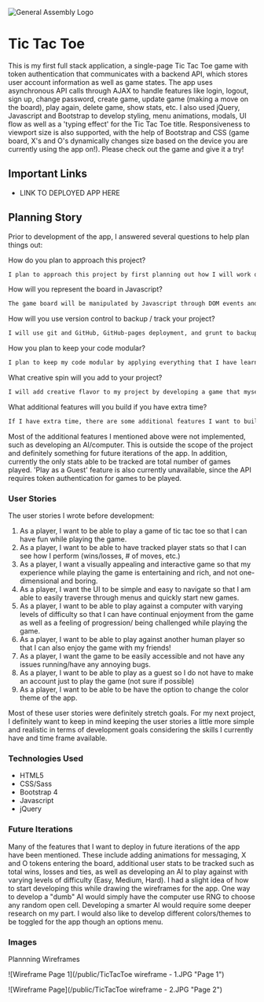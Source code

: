 ![General Assembly Logo](https://camo.githubusercontent.com/1a91b05b8f4d44b5bbfb83abac2b0996d8e26c92/687474703a2f2f692e696d6775722e636f6d2f6b6538555354712e706e67)

# Tic Tac Toe

This is my first full stack application, a single-page Tic Tac Toe game with token authentication that communicates with a backend API, which stores user account information as well as game states. The app uses asynchronous API calls through AJAX to handle features like login, logout, sign up, change password, create game, update game (making a move on the board), play again, delete game, show stats, etc. I also used jQuery, Javascript and Bootstrap to develop styling, menu animations, modals, UI flow as well as a 'typing effect' for the Tic Tac Toe title. Responsiveness to viewport size is also supported, with the help of Bootstrap and CSS (game board, X's and O's dynamically changes size based on the device you are currently using the app on!). Please check out the game and give it a try!

## Important Links

* LINK TO DEPLOYED APP HERE

## Planning Story

Prior to development of the app, I answered several questions to help plan things out:

How do you plan to approach this project?
```md
I plan to approach this project by first planning out how I will work on the app as well as break everything into small, easy-to-solve steps. This includes having a fundamental understanding of all the technologies and languages involved that will make the project function (ex. understanding how the API works, referencing documentation when necessary, etc.) I plan to first hit every requirement for completing the project while also putting my own creative flavor into the project. I will also develop the game with my (and other's) user stories in mind.
```

How will you represent the board in Javascript?
```md
The game board will be manipulated by Javascript through DOM events and communicating with the backend game API. For example, HTML elements for the 9 spaces will listen for click events, and send API/ajax calls when a click event happens, which will then update the game board with X and O tokens. When a cell is filled, the click listener for the respective cell will be disabled (in the actual game, this is not how I implemented this feature - instead, the API simply does not get called if a cell is taken, and a message notifies the player). Each API call will also check if the game is over (if there are 3 spaces in a row with the same token) and notify the player when the game is over (win/lose/tie).
```

How will you use version control to backup / track your project?
```md
I will use git and GitHub, GitHub-pages deployment, and grunt to backup, track, test and deplot my project. I will commit often, keeping in mind that I can revert to an earlier version if anything becomes broken. I will deploy early and often, and always keep in mind the difference between development and production environments. I will only deploy code that I know is fully functional.
```

How you plan to keep your code modular?
```md
I plan to keep my code modular by applying everything that I have learned and picked up in SEI so far. This includes separating HTML, CSS and Javascript files. I will also separate JS files/functions depending on their functionality, including event listeners, API calls, UI updates, url configs, token storing, etc.
```

What creative spin will you add to your project?
```md
I will add creative flavor to my project by developing a game that myself, as a gamer, would appreciate, enjoy and overall be impressed with. This includes having a simple yet fluid and appealing visual design/UI, the game overall runs very smoothly with no bugs, offers several customized user options, and is overall a fun experience. Emphasis will be placed on simple but awesome. A visual theme (eg. color and menus) will be developed based on my own personal taste.
```

What additional features will you build if you have extra time?
```md
If I have extra time, there are some additional features I want to build for the project. This includes developing a computer player that has varying level of difficulties (eg. easy, medium, hard) and track and view player stats (in addition to the required stat 'number of games played'). Some other features I want to build include being able to 'Play as a Guest' (not sure if this will be possible, since player must be an authenticated user that needs to communicate with the API), having animations (such as X and O animations for the game board) to make the game more interactive and feel less static, and having more visual options such as setting the color theme of the app.
```

Most of the additional features I mentioned above were not implemented, such as developing an AI/computer. This is outside the scope of the project and definitely something for future iterations of the app. In addition, currently the only stats able to be tracked are total number of games played. 'Play as a Guest' feature is also currently unavailable, since the API requires token authentication for games to be played.

### User Stories

The user stories I wrote before development:

1. As a player, I want to be able to play a game of tic tac toe so that I can have fun while playing the game.
2. As a player, I want to be able to have tracked player stats so that I can see how I perform (wins/losses, # of moves, etc.)
3. As a player, I want a visually appealing and interactive game so that my experience while playing the game is entertaining and rich, and not one-dimensional and boring.
4. As a player, I want the UI to be simple and easy to navigate so that I am able to easily traverse through menus and quickly start new games.
5. As a player, I want to be able to play against a computer with varying levels of difficulty so that I can have continual enjoyment from the game as well as a feeling of progression/ being challenged while playing the game.
6. As a player, I want to be able to play against another human player so that I can also enjoy the game with my friends!
7. As a player, I want the game to be easily accessible and not have any issues running/have any annoying bugs.
8. As a player, I want to be able to play as a guest so I do not have to make an account just to play the game (not sure if possible)
9. As a player, I want to be able to be have the option to change the color theme of the app.

Most of these user stories were definitely stretch goals. For my next project, I definitely want to keep in mind keeping the user stories a little more simple and realistic in terms of development goals considering the skills I currently have and time frame available.

### Technologies Used

* HTML5
* CSS/Sass
* Bootstrap 4
* Javascript
* jQuery

### Future Iterations

Many of the features that I want to deploy in future iterations of the app have been mentioned. These include adding animations for messaging, X and O tokens entering the board, additional user stats to be tracked such as total wins, losses and ties, as well as developing an AI to play against with varying levels of difficulty (Easy, Medium, Hard). I had a slight idea of how to start developing this while drawing the wireframes for the app. One way to develop a "dumb" AI would simply have the computer use RNG to choose any random open cell. Developing a smarter AI would require some deeper research on my part. I would also like to develop different colors/themes to be toggled for the app though an options menu.

### Images

Plannning Wireframes

![Wireframe Page 1](/public/TicTacToe wireframe - 1.JPG "Page 1")

![Wireframe Page](/public/TicTacToe wireframe - 2.JPG "Page 2")
